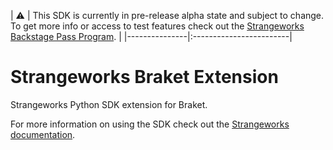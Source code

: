 | ⚠️ | This SDK is currently in pre-release alpha state and subject to change. To get
more info or access to test features check out the
[Strangeworks Backstage Pass Program](https://strangeworks.com/backstage). |
|---------------|:------------------------|

# Strangeworks Braket Extension

Strangeworks Python SDK extension for Braket.

For more information on using the SDK check out the
[Strangeworks documentation](https://docs.strangeworks.com/).
